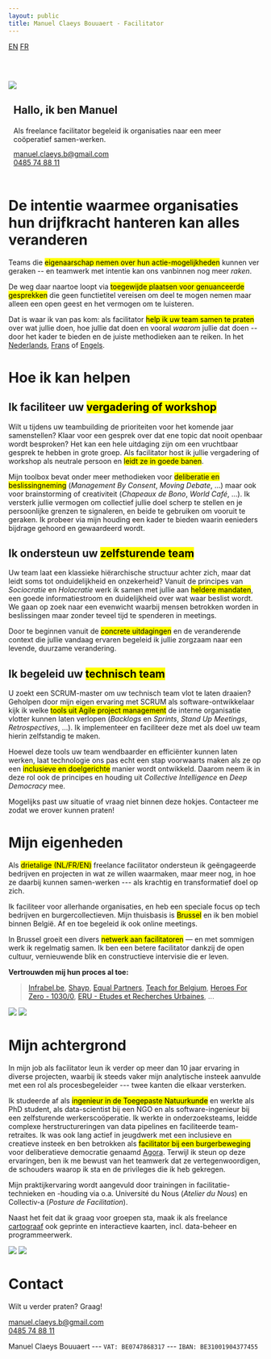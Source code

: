 ```yaml
---
layout: public
title: Manuel Claeys Bouuaert - Facilitator
---
```

<div class="language-box">
    <a href="/facili" class="language">EN</a>
    <a href="/facili_fr" class="language">FR</a>
</div>
<div class="image-box" style="margin-top: 60px; margin-bottom: 60px">
    <img src="img/manuel.jpg">
    <div style="margin:auto 10px">
        <h2>Hallo, ik ben Manuel</h2>
        <div style="margin-top: 20px;">
            Als freelance facilitator begeleid ik organisaties naar een meer coöperatief samen-werken.
        </div>
        <div style="margin-top: 12px;">
            <a href="mailto:manuel.claeys.b@gmail.com" class="email">manuel.claeys.b@gmail.com</a><br>
            <a href="tel:+32485748811" class="phone">0485 74 88 11</a>
        </div>
    </div>
</div>

<h1 class="with-margin-top">De intentie waarmee organisaties hun drijfkracht hanteren kan alles veranderen</h1>

Teams die <mark>eigenaarschap nemen over hun actie-mogelijkheden</mark> kunnen ver geraken -- en teamwerk met intentie kan ons vanbinnen nog meer *raken*.

De weg daar naartoe loopt via <mark>toegewijde plaatsen voor genuanceerde gesprekken</mark> die geen functietitel vereisen om deel te mogen nemen maar alleen een open geest en het vermogen om te luisteren.

Dat is waar ik van pas kom: als facilitator <mark>help ik uw team samen te praten</mark> over wat jullie doen, hoe jullie dat doen en vooral *waarom* jullie dat doen -- door het kader te bieden en de juiste methodieken aan te reiken. In het <a href="/facili_nl" class="language">Nederlands</a>, <a href="/facili_fr" class="language">Frans</a> of <a href="/facili" class="language">Engels</a>.

<h1 class="with-margin-top">Hoe ik kan helpen</h1>

<div class="focus" markdown="1">

## Ik faciliteer uw <mark>vergadering of workshop</mark>

Wilt u tijdens uw teambuilding de prioriteiten voor het komende jaar samenstellen? Klaar voor een gesprek over dat ene topic dat nooit openbaar wordt besproken? Het kan een hele uitdaging zijn om een vruchtbaar gesprek te hebben in grote groep. Als facilitator host ik jullie vergadering of workshop als neutrale persoon en <mark>leidt ze in goede banen</mark>.

Mijn toolbox bevat onder meer methodieken voor <mark>deliberatie en beslissingneming</mark> (*Management By Consent*, *Moving Debate*, ...) maar ook voor brainstorming of creativiteit (*Chapeaux de Bono*, *World Café*, ...). Ik versterk jullie vermogen om collectief jullie doel scherp te stellen en je persoonlijke grenzen te signaleren, en beide te gebruiken om vooruit te geraken. Ik probeer via mijn houding een kader te bieden waarin eenieders bijdrage gehoord en gewaardeerd wordt. 

</div>

<div class="focus" markdown="1">

## Ik ondersteun uw <mark>zelfsturende team</mark>

Uw team laat een klassieke hiërarchische structuur achter zich, maar dat leidt soms tot onduidelijkheid en onzekerheid? Vanuit de principes van *Sociocratie* en *Holacratie* werk ik samen met jullie aan <mark>heldere mandaten</mark>, een goede informatiestroom en duidelijkheid over wat waar beslist wordt. We gaan op zoek naar een evenwicht waarbij mensen betrokken worden in beslissingen maar zonder teveel tijd te spenderen in meetings.

Door te beginnen vanuit de <mark>concrete uitdagingen</mark> en de veranderende context die jullie vandaag ervaren begeleid ik jullie zorgzaam naar een levende, duurzame verandering.

</div>

<div class="focus" markdown="1">

## Ik begeleid uw <mark>technisch team</mark>

U zoekt een SCRUM-master om uw technisch team vlot te laten draaien? Geholpen door mijn eigen ervaring met SCRUM als software-ontwikkelaar kijk ik welke <mark>tools uit Agile project management</mark> de interne organisatie vlotter kunnen laten verlopen (*Backlogs* en *Sprints*, *Stand Up Meetings*, *Retrospectives*, ...). Ik implementeer en faciliteer deze met als doel uw team hierin zelfstandig te maken.

Hoewel deze tools uw team wendbaarder en efficiënter kunnen laten werken, laat technologie ons pas echt een stap voorwaarts maken als ze op een <mark>inclusieve en doelgerichte</mark> manier wordt ontwikkeld. Daarom neem ik in deze rol ook de principes en houding uit *Collective Intelligence* en *Deep Democracy* mee.

</div>

Mogelijks past uw situatie of vraag niet binnen deze hokjes. Contacteer me zodat we erover kunnen praten!

<h1 class="with-margin-top">Mijn eigenheden</h1>

Als <mark>drietalige (NL/FR/EN)</mark> freelance facilitator ondersteun ik geëngageerde bedrijven en projecten in wat ze willen waarmaken, maar meer nog, in hoe ze daarbij kunnen samen-werken --- als krachtig en transformatief doel op zich. 

Ik faciliteer voor allerhande organisaties, en heb een speciale focus op tech bedrijven en burgercollectieven. Mijn thuisbasis is <mark>Brussel</mark> en ik ben mobiel binnen België. Af en toe begeleid ik ook online meetings.

In Brussel groeit een divers <mark>netwerk aan facilitatoren</mark> — en met sommigen werk ik regelmatig samen. Ik ben een betere facilitator dankzij de open cultuur, vernieuwende blik en constructieve intervisie die er leven.

**Vertrouwden mij hun proces al toe:**

> [Infrabel.be](https://infrabel.be), [Shayp](https://shayp.com/), [Equal Partners](https://equal-partners.eu/), [Teach for Belgium](https://teachforbelgium.be/), [Heroes For Zero - 1030/0](https://heroesforzero.be/), [ERU - Etudes et Recherches Urbaines](https://eru-urbanisme.be/), ...

<div class="image-box">
    <img src="img/freelance_2.jpg"/>
    <img src="img/freelance_4.jpg"/>
</div>

<h1 class="with-margin-top">Mijn achtergrond</h1>

In mijn job als facilitator leun ik verder op meer dan 10 jaar ervaring in diverse projecten, waarbij ik steeds vaker mijn analytische insteek aanvulde met een rol als procesbegeleider --- twee kanten die elkaar versterken. 

Ik studeerde af als <mark>ingenieur in de Toegepaste Natuurkunde</mark> en werkte als PhD student, als data-scientist bij een NGO en als software-ingenieur bij een zelfsturende werkerscoöperatie. Ik werkte in onderzoeksteams, leidde complexe herstructureringen van data pipelines en faciliteerde team-retraites. Ik was ook lang actief in jeugdwerk met een inclusieve en creatieve insteek en ben betrokken als <mark>facilitator bij een burgerbeweging</mark> voor deliberatieve democratie genaamd [Agora](https://agora.brussels). Terwijl ik steun op deze ervaringen, ben ik me bewust van het teamwerk dat ze vertegenwoordigen, de schouders waarop ik sta en de privileges die ik heb gekregen.

Mijn praktijkervaring wordt aangevuld door trainingen in facilitatie-technieken en -houding via o.a. Université du Nous (*Atelier du Nous*) en Collectiv-a (*Posture de Facilitation*).

Naast het feit dat ik graag voor groepen sta, maak ik als freelance <a href="/carto" class="internal">cartograaf</a> ook geprinte en interactieve kaarten, incl. data-beheer en programmeerwerk.

<div class="image-box">
    <img src="img/freelance_1.jpg"/>
    <img src="img/freelance_3.jpg"/>
</div>

<h1 class="with-margin-top">Contact</h1>

Wilt u verder praten? Graag!

<div class="focus" markdown="1">
<a href="mailto:manuel.claeys.b@gmail.com" class="email">manuel.claeys.b@gmail.com</a><br>
<a href="tel:+32485748811" class="phone">0485 74 88 11</a>
</div>

Manuel Claeys Bouuaert --- `VAT: BE0747868317` --- `IBAN: BE31001904377455`
